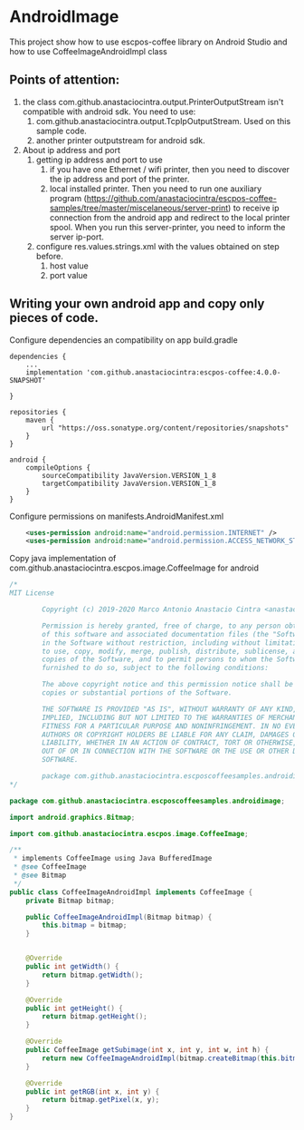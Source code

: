 # AndroidImage
This project show how to use escpos-coffee library on Android Studio and
how to use CoffeeImageAndroidImpl class

## Points of attention:
1. the class com.github.anastaciocintra.output.PrinterOutputStream 
isn't compatible with android sdk. You need to use:
    1. com.github.anastaciocintra.output.TcpIpOutputStream. 
    Used on this sample code.
    1. another printer outputstream for android sdk.
1. About ip address and port
    1. getting ip address and port to use
        1. if you have one Ethernet / wifi printer, then you 
    need to discover the ip address and port of the printer. 
        1. local installed printer. Then you need to run one auxiliary program 
    (https://github.com/anastaciocintra/escpos-coffee-samples/tree/master/miscelaneous/server-print)
    to receive ip connection from the android app and redirect to the 
    local printer spool. When you run this server-printer, you need to inform the server ip-port.
    1. configure res.values.strings.xml with the values obtained on step before.
        1. host value
        1. port value 

## Writing your own android app and copy only pieces of code.  
Configure dependencies an compatibility on app build.gradle
```
dependencies {
    ...
    implementation 'com.github.anastaciocintra:escpos-coffee:4.0.0-SNAPSHOT'

}

repositories {
    maven {
        url "https://oss.sonatype.org/content/repositories/snapshots"
    }
}

android {
    compileOptions {
        sourceCompatibility JavaVersion.VERSION_1_8
        targetCompatibility JavaVersion.VERSION_1_8
    }
}

```     

Configure permissions on manifests.AndroidManifest.xml
```xml
    <uses-permission android:name="android.permission.INTERNET" />
    <uses-permission android:name="android.permission.ACCESS_NETWORK_STATE" />
```

Copy java implementation of com.github.anastaciocintra.escpos.image.CoffeeImage for android
```java
/*
MIT License

        Copyright (c) 2019-2020 Marco Antonio Anastacio Cintra <anastaciocintra@gmail.com>

        Permission is hereby granted, free of charge, to any person obtaining a copy
        of this software and associated documentation files (the "Software"), to deal
        in the Software without restriction, including without limitation the rights
        to use, copy, modify, merge, publish, distribute, sublicense, and/or sell
        copies of the Software, and to permit persons to whom the Software is
        furnished to do so, subject to the following conditions:

        The above copyright notice and this permission notice shall be included in all
        copies or substantial portions of the Software.

        THE SOFTWARE IS PROVIDED "AS IS", WITHOUT WARRANTY OF ANY KIND, EXPRESS OR
        IMPLIED, INCLUDING BUT NOT LIMITED TO THE WARRANTIES OF MERCHANTABILITY,
        FITNESS FOR A PARTICULAR PURPOSE AND NONINFRINGEMENT. IN NO EVENT SHALL THE
        AUTHORS OR COPYRIGHT HOLDERS BE LIABLE FOR ANY CLAIM, DAMAGES OR OTHER
        LIABILITY, WHETHER IN AN ACTION OF CONTRACT, TORT OR OTHERWISE, ARISING FROM,
        OUT OF OR IN CONNECTION WITH THE SOFTWARE OR THE USE OR OTHER DEALINGS IN THE
        SOFTWARE.

        package com.github.anastaciocintra.escposcoffeesamples.androidimage;
*/

package com.github.anastaciocintra.escposcoffeesamples.androidimage;

import android.graphics.Bitmap;

import com.github.anastaciocintra.escpos.image.CoffeeImage;

/**
 * implements CoffeeImage using Java BufferedImage
 * @see CoffeeImage
 * @see Bitmap
 */
public class CoffeeImageAndroidImpl implements CoffeeImage {
    private Bitmap bitmap;

    public CoffeeImageAndroidImpl(Bitmap bitmap) {
        this.bitmap = bitmap;
    }


    @Override
    public int getWidth() {
        return bitmap.getWidth();
    }

    @Override
    public int getHeight() {
        return bitmap.getHeight();
    }

    @Override
    public CoffeeImage getSubimage(int x, int y, int w, int h) {
        return new CoffeeImageAndroidImpl(bitmap.createBitmap(this.bitmap,x,y,w,h));
    }

    @Override
    public int getRGB(int x, int y) {
        return bitmap.getPixel(x, y);
    }
}

```